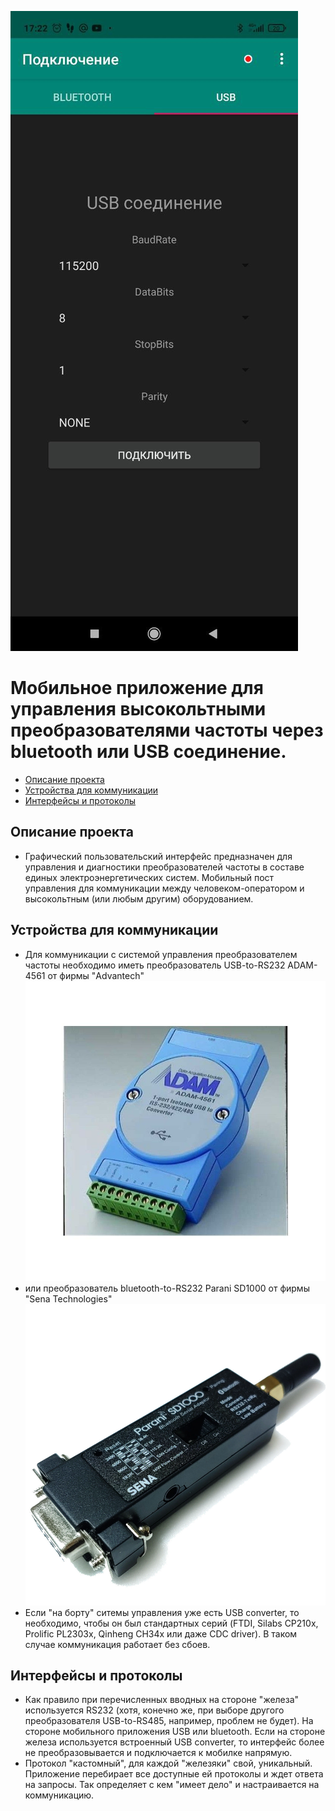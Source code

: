 ![PROJECT_PHOTO](https://github.com/StanislavSokolov/SET12MA/blob/main/scr_01.jpg)
# Мобильное приложение для управления высокольтными преобразователями частоты через bluetooth или USB соединение.
* [Описание проекта](#chapter-0)
* [Устройства для коммуникации](#chapter-1)
* [Интерфейсы и протоколы](#chapter-2)

<a id="chapter-0"></a>
## Описание проекта
- Графический пользовательский интерфейс предназначен для управления и диагностики преобразователей частоты в составе единых электроэнергетических систем. Мобильный пост управления для коммуникации между человеком-оператором и высокольтным (или любым другим) оборудованием.

<a id="chapter-1"></a>
## Устройства для коммуникации
- Для коммуникации с системой управления преобразователем частоты необходимо иметь преобразователь USB-to-RS232 ADAM-4561 от фирмы "Advantech"
![PROJECT_PHOTO](https://github.com/StanislavSokolov/SET12MA/blob/main/scr_02.jpg)
- или преобразователь bluetooth-to-RS232 Parani SD1000 от фирмы "Sena Technologies"
![PROJECT_PHOTO](https://github.com/StanislavSokolov/SET12MA/blob/main/scr_03.png)
- Если "на борту" ситемы управления уже есть USB converter, то необходимо, чтобы он был стандартных серий (FTDI, Silabs CP210x, Prolific PL2303x, Qinheng CH34x или даже CDC driver). В таком случае коммуникация работает без сбоев. 

<a id="chapter-2"></a>
## Интерфейсы и протоколы
- Как правило при перечисленных вводных на стороне "железа" используется RS232 (хотя, конечно же, при выборе другого преобразователя USB-to-RS485, например, проблем не будет). На стороне мобильного приложения USB или bluetooth. Если на стороне железа используется встроенный USB converter, то интерфейс более не преобразовывается и подключается к мобилке напрямую.
- Протокол "кастомный", для каждой "железяки" свой, уникальный. Приложение перебирает все доступные ей протоколы и ждет ответа на запросы. Так определяет с кем "имеет дело" и настраивается на коммуникацию.
